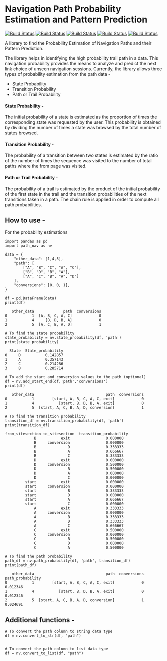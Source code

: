 # Navigation Path Probability Estimation and Pattern Prediction
[![Build Status](https://img.shields.io/badge/build-passed-brightgreen.svg)]() [![Build Status](https://img.shields.io/cran/l/devtools.svg)]() [![Build Status](https://img.shields.io/badge/release-v1.0.0-green.svg)]() [![Build Status](https://img.shields.io/conda/pn/conda-forge/python.svg?maxAge=2592000)]() [![Build Status](https://img.shields.io/pypi/pyversions/Django.svg?maxAge=2592000)]()

A library to find the Probability Estimation of Navigation Paths and their Pattern Prediction.

The library helps in identifying the high probability trail path in a data. This navigation probability provides the means to analyze and predict the next link choice of unseen navigation sessions. Currently, the library allows three types of probability estimation from the path data -
- State Probability
- Transition Probability
- Path or Trail Probability

#### State Probability -
The initial probability of a state is estimated as the proportion of times the corresponding state was requested by the user. This probability is obtained by dividing the number of times a state was browsed by the total number of states browsed.

#### Transition Probability -
The probability of a transition between two states is estimated by the ratio of the number of times the sequence was visited to
the number of total paths where the from page was visited.

#### Path or Trail Probability -
The probability of a trail is estimated by the product of the initial probability of the first state in the trail and the transition probabilities of the next transitions taken in a path. The chain rule is applied in order to compute all path probabilities.


## How to use -

For the probability estimations
```
import pandas as pd
import path_nav as nv

data = {
	"other_data": [1,4,5],
    "path": [
    	["A", "B", "C", "A", "C"],
    	["B", "D", "B", "A"],
    	["A", "C", "B", "A", "D"]
    ],
    "conversions": [0, 0, 1],
}

df = pd.DataFrame(data)
print(df)
```
```
   other_data             path  conversions
0           1  [A, B, C, A, C]            0
1           4     [B, D, B, A]            0
2           5  [A, C, B, A, D]            1
```




```
# To find the state probability
state_probability = nv.state_probability(df, 'path')
print(state_probability)
```
```
  State  State_probability
0     D           0.142857
1     A           0.357143
2     C           0.214286
3     B           0.285714
```


```
# To add the start and conversion values to the path (optional)
df = nv.add_start_end(df,'path','conversions')
print(df)
```
```
   other_data                                path  conversions
0           1        [start, A, B, C, A, C, exit]            0
1           4           [start, B, D, B, A, exit]            0
2           5  [start, A, C, B, A, D, conversion]            1
```


```
# To find the transition probability
transition_df = nv.transition_probability(df, 'path')
print(transition_df)
```
```
from_sitesection to_sitesection  transition_probability
             B           exit                0.000000
             B     conversion                0.000000
             B              D                0.333333
             B              A                0.666667
             B              C                0.333333
             D           exit                0.000000
             D     conversion                0.500000
             D              B                0.500000
             D              A                0.000000
             D              C                0.000000
         start           exit                0.000000
         start     conversion                0.000000
         start              B                0.333333
         start              D                0.000000
         start              A                0.666667
         start              C                0.000000
             A           exit                0.333333
             A     conversion                0.000000
             A              B                0.333333
             A              D                0.333333
             A              C                0.666667
             C           exit                0.500000
             C     conversion                0.000000
             C              B                0.500000
             C              D                0.000000
             C              A                0.500000
```



```
# To find the path probability
path_df = nv.path_probability(df, 'path', transition_df)
print(path_df)
```
```
   other_data                                path  conversions  path_probability
0           1        [start, A, B, C, A, C, exit]            0          0.012346
1           4           [start, B, D, B, A, exit]            0          0.012346
2           5  [start, A, C, B, A, D, conversion]            1          0.024691

```


## Additional functions -

```
# To convert the path column to string data type
df = nv.convert_to_str(df, "path")


# To convert the path column to list data type
df = nv.convert_to_list(df, "path")
```
